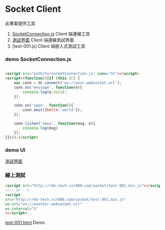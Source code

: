 # Socket Client

此專案提供工具
1. [SocketConnection.js] Client 端連線工具
2. [測試界面] Client 端連線測試界面
3. [test-001.js] Client 端嵌入式測試工具

### demo SocketConnection.js

```html

<script src="path/to/SocketConnection.js" name="SC"></script>
<script>(function(){if (this.SC) {
    var conn = SC.connect('ws://your.websocket.url');
    conn.on('message', function(e){
        console.log(e.data);
    });

    conn.on('open', function(){
        conn.emit({hello:'world'});
    });

    conn.listen('news', function(msg, e){
        console.log(msg)
    });
}})();</script>

```

### demo UI

[測試界面]

### 線上測試

```html
<script src="http://rde-tech.vir888.com/socket/test-001.min.js"></script>
<!-- or -->
<script 
src="http://rde-tech.vir888.com/socket/test-001.min.js"
ws-url="ws://another.websocket.url"
ws-interval="5"
></script>
```

[test-001.html] Demo


[測試界面]:http://rde-tech.vir888.com/socket/client.html
[SocketConnection.js]:src/SocketConnection.js
[test-001.min.js]:src/test-001.js
[test-001.html]:http://rde-tech.vir888.com/socket/test-001.html?src=test-001.min.js&ws-url=ws://rde-tech.vir888.com:81/gows/
